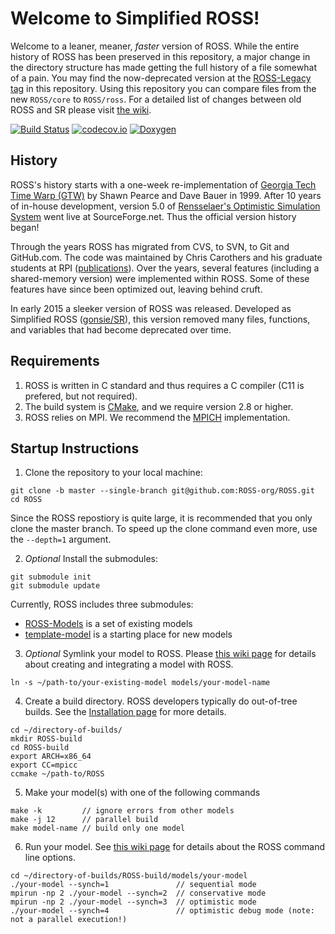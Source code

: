 # Welcome to Simplified ROSS!

Welcome to a leaner, meaner, *faster* version of ROSS.
While the entire history of ROSS has been preserved in this repository, a major change in the directory structure has made getting the full history of a file somewhat of a pain.
You may find the now-deprecated version at the [ROSS-Legacy tag](https://github.com/ROSS-org/ROSS/releases/tag/Legacy) in this repository.
Using this repository you can compare files from the new `ROSS/core` to `ROSS/ross`.
For a detailed list of changes between old ROSS and SR please visit [the wiki](https://github.com/ROSS-org/ROSS/wiki/Differences-between-Simplified-ROSS-and-ROSS-Legacy).

[![Build Status](https://travis-ci.com/ROSS-org/ROSS.svg?branch=master)](https://travis-ci.com/ROSS-org/ROSS)
[![codecov.io](http://codecov.io/github/ROSS-org/ROSS/coverage.svg?branch=master)](http://codecov.io/github/ROSS-org/ROSS?branch=master)
[![Doxygen](https://img.shields.io/badge/doxygen-reference-blue.svg)](http://ross-org.github.io/ROSS-docs/docs/html)

## History

ROSS's history starts with a one-week re-implementation of [Georgia Tech Time Warp (GTW)](http://www.cc.gatech.edu/computing/pads/tech-parallel-gtw.html) by Shawn Pearce and Dave Bauer in 1999.
After 10 years of in-house development, version 5.0 of [Rensselaer's Optimistic Simulation System](http://sourceforge.net/projects/pdes/) went live at SourceForge.net.
Thus the official version history began!

Through the years ROSS has migrated from CVS, to SVN, to Git and GitHub.com.
The code was maintained by Chris Carothers and his graduate students at RPI ([publications](http://cs.rpi.edu//~chrisc/#publications)).
Over the years, several features (including a shared-memory version) were implemented within ROSS.
Some of these features have since been optimized out, leaving behind cruft.

In early 2015 a sleeker version of ROSS was released.
Developed as Simplified ROSS ([gonsie/SR](http://github.com/gonsie/SR)), this version removed many files, functions, and variables that had become deprecated over time.

## Requirements

1. ROSS is written in C standard and thus requires a C compiler (C11 is prefered, but not required).
2. The build system is [CMake](http://cmake.org), and we require version 2.8 or higher.
3. ROSS relies on MPI.
   We recommend the [MPICH](http://www.mpich.org) implementation.

## Startup Instructions

1. Clone the repository to your local machine:
  ```
  git clone -b master --single-branch git@github.com:ROSS-org/ROSS.git
  cd ROSS
  ```
  Since the ROSS repostiory is quite large, it is recommended that you only clone the master branch.
  To speed up the clone command even more, use the `--depth=1` argument.

2. *Optional* Install the submodules:
  ```
  git submodule init
  git submodule update
  ```
  Currently, ROSS includes three submodules:
  - [ROSS-Models](http://github.com/ROSS-org/ROSS-Models) is a set of existing models
  - [template-model](http://github.com/ROSS-org/template-model) is a starting place for new models

3. *Optional* Symlink your model to ROSS.
Please [this wiki page](https://github.com/ROSS-org/ROSS/wiki/Constructing-the-Model) for details about creating and integrating a model with ROSS.
  ```
  ln -s ~/path-to/your-existing-model models/your-model-name
  ```

4. Create a build directory.
ROSS developers typically do out-of-tree builds.  See the [Installation page](https://github.com/ROSS-org/ROSS/wiki/Installation) for more details.
  ```
  cd ~/directory-of-builds/
  mkdir ROSS-build
  cd ROSS-build
  export ARCH=x86_64
  export CC=mpicc
  ccmake ~/path-to/ROSS
  ```

5. Make your model(s) with one of the following commands
  ```
  make -k         // ignore errors from other models
  make -j 12      // parallel build
  make model-name // build only one model
  ```

6. Run your model.
See [this wiki page](https://github.com/ROSS-org/ROSS/wiki/Running-the-Simulator) for details about the ROSS command line options.
  ```
  cd ~/directory-of-builds/ROSS-build/models/your-model
  ./your-model --synch=1               // sequential mode
  mpirun -np 2 ./your-model --synch=2  // conservative mode
  mpirun -np 2 ./your-model --synch=3  // optimistic mode
  ./your-model --synch=4               // optimistic debug mode (note: not a parallel execution!)
  ```
